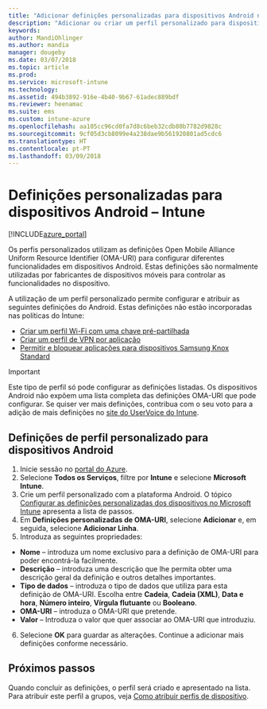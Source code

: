 ```yaml
---
title: "Adicionar definições personalizadas para dispositivos Android no Microsoft Intune – Azure | Microsoft Docs"
description: "Adicionar ou criar um perfil personalizado para dispositivos Android para criar um perfil Wi-Fi com uma chave pré-partilhada, criar um perfil de VPN por aplicação ou permitir/bloquear aplicações para dispositivos Samsung Knox Standard no Microsoft Intune"
keywords: 
author: MandiOhlinger
ms.author: mandia
manager: dougeby
ms.date: 03/07/2018
ms.topic: article
ms.prod: 
ms.service: microsoft-intune
ms.technology: 
ms.assetid: 494b3892-916e-4b40-9b67-61adec889bdf
ms.reviewer: heenamac
ms.suite: ems
ms.custom: intune-azure
ms.openlocfilehash: aa105cc96cd0fa7d8c6beb32cdb80b7782d9828c
ms.sourcegitcommit: 9cf05d3cb8099e4a238dae9b561920801ad5cdc6
ms.translationtype: HT
ms.contentlocale: pt-PT
ms.lasthandoff: 03/09/2018
---
```

# <a name="custom-settings-for-android-devices---intune"></a>Definições personalizadas para dispositivos Android – Intune

[!INCLUDE[azure_portal](./includes/azure_portal.md)]

Os perfis personalizados utilizam as definições Open Mobile Alliance Uniform Resource Identifier (OMA-URI) para configurar diferentes funcionalidades em dispositivos Android. Estas definições são normalmente utilizadas por fabricantes de dispositivos móveis para controlar as funcionalidades no dispositivo.

A utilização de um perfil personalizado permite configurar e atribuir as seguintes definições do Android. Estas definições não estão incorporadas nas políticas do Intune:

- [Criar um perfil Wi-Fi com uma chave pré-partilhada](/intune/wi-fi-profile-shared-key)
- [Criar um perfil de VPN por aplicação](/intune/android-pulse-secure-per-app-vpn)
- [Permitir e bloquear aplicações para dispositivos Samsung Knox Standard](/intune/samsung-knox-apps-allow-block)

>[!IMPORTANT]
> Este tipo de perfil só pode configurar as definições listadas. Os dispositivos Android não expõem uma lista completa das definições OMA-URI que pode configurar. Se quiser ver mais definições, contribua com o seu voto para a adição de mais definições no [site do UserVoice do Intune](https://microsoftintune.uservoice.com/forums/291681-ideas).

## <a name="custom-profile-settings-for-android-devices"></a>Definições de perfil personalizado para dispositivos Android

1. Inicie sessão no [portal do Azure](https://portal.azure.com). 
2. Selecione **Todos os Serviços**, filtre por **Intune** e selecione **Microsoft Intune**.
3. Crie um perfil personalizado com a plataforma Android. O tópico [Configurar as definições personalizadas dos dispositivos no Microsoft Intune](custom-settings-configure.md) apresenta a lista de passos.
4. Em **Definições personalizadas de OMA-URI**, selecione **Adicionar** e, em seguida, selecione **Adicionar Linha**.
5. Introduza as seguintes propriedades:

  - **Nome** – introduza um nome exclusivo para a definição de OMA-URI para poder encontrá-la facilmente.
  - **Descrição** – introduza uma descrição que lhe permita obter uma descrição geral da definição e outros detalhes importantes.
  - **Tipo de dados** – introduza o tipo de dados que utiliza para esta definição de OMA-URI. Escolha entre **Cadeia**, **Cadeia (XML)**, **Data e hora**, **Número inteiro**, **Vírgula flutuante** ou **Booleano**.
  - **OMA-URI** – introduza o OMA-URI que pretende.
  - **Valor** – Introduza o valor que quer associar ao OMA-URI que introduziu.

6. Selecione **OK** para guardar as alterações. Continue a adicionar mais definições conforme necessário.

## <a name="next-steps"></a>Próximos passos

Quando concluir as definições, o perfil será criado e apresentado na lista. Para atribuir este perfil a grupos, veja [Como atribuir perfis de dispositivo](device-profile-assign.md).

